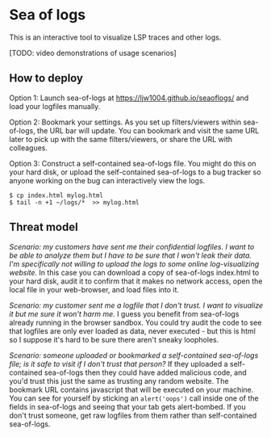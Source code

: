 # Sea of logs
This is an interactive tool to visualize LSP traces and other logs.

[TODO: video demonstrations of usage scenarios]

## How to deploy

Option 1: Launch sea-of-logs at https://ljw1004.github.io/seaoflogs/ and load your logfiles manually.

Option 2: Bookmark your settings. As you set up filters/viewers within sea-of-logs, the URL bar will update. You can bookmark and visit the same URL later to pick up with the same filters/viewers, or share the URL with colleagues.

Option 3: Construct a self-contained sea-of-logs file. You might do this on your hard disk, or upload the self-contained sea-of-logs to a bug tracker so anyone working on the bug can interactively view the logs.
```
$ cp index.html mylog.html
$ tail -n +1 ~/logs/*  >> mylog.html
```

## Threat model

*Scenario: my customers have sent me their confidential logfiles. I want to be able to analyze them but I have to be sure that I won't leak their data. I'm specifically not willing to upload the logs to some online log-visualizing website.* In this case you can download a copy of sea-of-logs index.html to your hard disk, audit it to confirm that it makes no network access, open the local file in your web-browser, and load files into it.

*Scenario: my customer sent me a logfile that I don't trust. I want to visualize it but me sure it won't harm me.* I guess you benefit from sea-of-logs already running in the browser sandbox. You could try audit the code to see that logfiles are only ever loaded as data, never executed - but this is html so I suppose it's hard to be sure there aren't sneaky loopholes.

*Scenario: someone uploaded or bookmarked a self-contained sea-of-logs file; is it safe to visit if I don't trust that person?* If they uploaded a self-contained sea-of-logs then they could have added malicious code, and you'd trust this just the same as trusting any random website. The bookmark URL contains javascript that will be executed on your machine. You can see for yourself by sticking an `alert('oops')` call inside one of the fields in sea-of-logs and seeing that your tab gets alert-bombed. If you don't trust someone, get raw logfiles from them rather than self-contained sea-of-logs.
